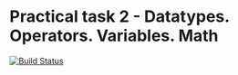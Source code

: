 # Practical task 2 - Datatypes. Operators. Variables. Math

[![Build Status](https://travis-ci.com/itmo-java-basics-2020/task-2-datatypes-and-operators-triyul22.svg?branch=master)](https://travis-ci.com/itmo-java-basics-2020/task-2-datatypes-and-operators-triyul22)